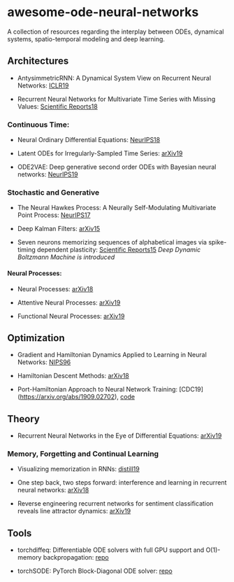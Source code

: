 # awesome-ode-neural-networks
A collection of resources regarding the interplay between ODEs, dynamical systems, spatio-temporal modeling and deep learning.


## Architectures

* AntysimmetricRNN: A Dynamical System View on Recurrent Neural Networks: [ICLR19](https://openreview.net/pdf?id=ryxepo0cFX)

* Recurrent Neural Networks for Multivariate Time Series with Missing Values: [Scientific Reports18](https://arxiv.org/abs/1606.01865)

### Continuous Time:

* Neural Ordinary Differential Equations: [NeurIPS18](https://arxiv.org/pdf/1806.07366.pdf)

* Latent ODEs for Irregularly-Sampled Time Series: [arXiv19](https://arxiv.org/abs/1907.03907)

* ODE2VAE: Deep generative second order ODEs with Bayesian neural networks: [NeurIPS19](https://arxiv.org/pdf/1905.10994.pdf)

### Stochastic and Generative

*  The Neural Hawkes Process: A Neurally Self-Modulating Multivariate Point Process: [NeurIPS17](https://arxiv.org/pdf/1612.09328.pdf)

* Deep Kalman Filters: [arXiv15](https://arxiv.org/abs/1511.05121)

* Seven neurons memorizing sequences of alphabetical images via spike-timing dependent plasticity: [Scientific Reports15](https://www.nature.com/articles/srep14149) *Deep Dynamic Boltzmann Machine is introduced*

#### Neural Processes:

* Neural Processes: [arXiv18](https://arxiv.org/abs/1807.01622)

* Attentive Neural Processes: [arXiv19](https://arxiv.org/abs/1901.05761)

* Functional Neural Processes: [arXiv19](https://arxiv.org/abs/1906.08324)

## Optimization

* Gradient and Hamiltonian Dynamics Applied to Learning in Neural Networks: [NIPS96](https://papers.nips.cc/paper/1033-gradient-and-hamiltonian-dynamics-applied-to-learning-in-neural-networks.pdf)

* Hamiltonian Descent Methods: [arXiv18](https://arxiv.org/pdf/1809.05042.pdf)

* Port-Hamiltonian Approach to Neural Network Training: [CDC19] (https://arxiv.org/abs/1909.02702), [code](https://github.com/Zymrael/PortHamiltonianNN)


## Theory

* Recurrent Neural Networks in the Eye of Differential Equations: [arXiv19](https://arxiv.org/pdf/1904.12933.pdf)

### Memory, Forgetting and Continual Learning

* Visualizing memorization in RNNs: [distill19](https://distill.pub/2019/memorization-in-rnns/)

* One step back, two steps forward: interference and learning in recurrent neural networks: [arXiv18](https://arxiv.org/abs/1805.09603)

* Reverse engineering recurrent networks for sentiment classification reveals line attractor dynamics: [arXiv19](https://arxiv.org/pdf/1906.10720.pdf)

## Tools

* torchdiffeq: Differentiable ODE solvers with full GPU support and O(1)-memory backpropagation: [repo](https://github.com/rtqichen/torchdiffeq)

* torchSODE: PyTorch Block-Diagonal ODE solver: [repo](https://github.com/Zymrael/torchSODE)


